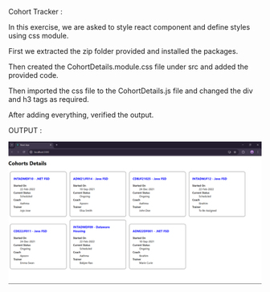 Cohort Tracker :


In this exercise, we are asked to style react component and define styles using css module.

First we extracted the zip folder provided and installed the packages.

Then created the CohortDetails.module.css file under src and added the provided code.

Then imported the css file to the CohortDetails.js file and changed the div and h3 tags as required.

After adding everything, verified the output.


OUTPUT :

![alt text](image.png)